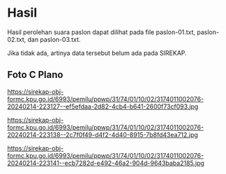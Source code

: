 # Hasil

Hasil perolehan suara paslon dapat dilihat pada file paslon-01.txt, paslon-02.txt, dan paslon-03.txt.

Jika tidak ada, artinya data tersebut belum ada pada SIREKAP.

## Foto C Plano

https://sirekap-obj-formc.kpu.go.id/6993/pemilu/ppwp/31/74/01/10/02/3174011002076-20240214-223127--ef5efdaa-2d82-4cb4-b641-2600f73cf093.jpg

https://sirekap-obj-formc.kpu.go.id/6993/pemilu/ppwp/31/74/01/10/02/3174011002076-20240214-223138--2c7f0f49-d4f2-4d40-8915-7b8fd43ea712.jpg

https://sirekap-obj-formc.kpu.go.id/6993/pemilu/ppwp/31/74/01/10/02/3174011002076-20240214-223141--ecb7282d-e492-46a2-904d-9643baba2185.jpg
